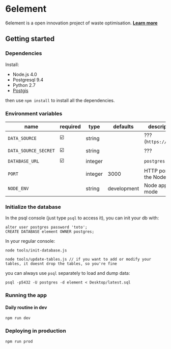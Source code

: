 # 6element

6element is a open innovation project of waste optimisation. **[Learn more](https://medium.com/ants-blog/6element-534ffbe2a60f#.wd3yf7ez6)**

## Getting started


### Dependencies

Install:
* Node.js 4.0
* Postgresql 9.4
* Python 2.7
* [Postgis](http://postgis.net/install/)

then use `npm install` to install all the dependencies.

### Environment variables

| name                | required | type   | defaults    | description
| ---                 | ---      | ---    | ---         | ---         
| `DATA_SOURCE`       | ☑️       | string |             | ??? (`https://.../`)
| `DATA_SOURCE_SECRET`| ☑️       | string |             | ???
| `DATABASE_URL`      | ☑️       | integer|             | `postgres://...`
| `PORT`              |          | integer| 3000        | HTTP port of the Node app
| `NODE_ENV`          |          | string | development | Node app mode


### Initialize the database

In the psql console (just type `psql` to access it), you can init your db with:

```
alter user postgres password 'toto';
CREATE DATABASE element OWNER postgres;
```

In your regular console:

```
node tools/init-database.js
```

```
node tools/update-tables.js // if you want to add or modify your tables, it doesnt drop the tables, so you're fine
```

you can always use `psql` separately to load and dump data:

```
psql -p5432 -U postgres -d element < Desktop/latest.sql
```

### Running the app

#### Daily routine in dev

```
npm run dev
```


### Deploying in production

````
npm run prod
````
